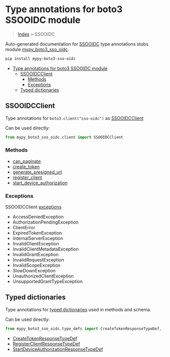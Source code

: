 # Type annotations for boto3 SSOOIDC module

> [Index](..) > SSOOIDC

Auto-generated documentation for
[SSOOIDC](https://boto3.amazonaws.com/v1/documentation/api/1.17.77/reference/services/sso-oidc.html#SSOOIDC)
type annotations stubs module
[mypy_boto3_sso_oidc](https://pypi.org/project/mypy-boto3-sso-oidc/).

```bash
pip install mypy-boto3-sso-oidc
```

- [Type annotations for boto3 SSOOIDC module](#type-annotations-for-boto3-ssooidc-module)
  - [SSOOIDCClient](#ssooidcclient)
    - [Methods](#methods)
    - [Exceptions](#exceptions)
  - [Typed dictionaries](#typed-dictionaries)

## SSOOIDCClient

Type annotations for `boto3.client("sso-oidc")` as [SSOOIDCClient](./client.md)

Can be used directly:

```python
from mypy_boto3_sso_oidc.client import SSOOIDCClient
```

### Methods

- [can_paginate](./client.md#can_paginate)
- [create_token](./client.md#create_token)
- [generate_presigned_url](./client.md#generate_presigned_url)
- [register_client](./client.md#register_client)
- [start_device_authorization](./client.md#start_device_authorization)

### Exceptions

SSOOIDCClient [exceptions](./client.md#exceptions)

- AccessDeniedException
- AuthorizationPendingException
- ClientError
- ExpiredTokenException
- InternalServerException
- InvalidClientException
- InvalidClientMetadataException
- InvalidGrantException
- InvalidRequestException
- InvalidScopeException
- SlowDownException
- UnauthorizedClientException
- UnsupportedGrantTypeException

## Typed dictionaries

Type annotations for [typed dictionaries](./type_defs.md) used in methods and
schema.

Can be used directly:

```python
from mypy_boto3_sso_oidc.type_defs import CreateTokenResponseTypeDef, ...
```

- [CreateTokenResponseTypeDef](./type_defs.md#createtokenresponsetypedef)
- [RegisterClientResponseTypeDef](./type_defs.md#registerclientresponsetypedef)
- [StartDeviceAuthorizationResponseTypeDef](./type_defs.md#startdeviceauthorizationresponsetypedef)
